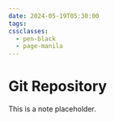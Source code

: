 ```yaml
---
date: 2024-05-19T05:30:00
tags: 
cssclasses:
  - pen-black
  - page-manila
---
```

# Git Repository
This is a note placeholder.

